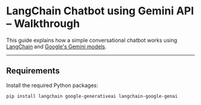 
#  LangChain Chatbot using Gemini API – Walkthrough

This guide explains how a simple conversational chatbot works using [LangChain](https://github.com/langchain-ai/langchain) and [Google's Gemini models](https://ai.google.dev/).

---

##  Requirements

Install the required Python packages:

```bash
pip install langchain google-generativeai langchain-google-genai
```
